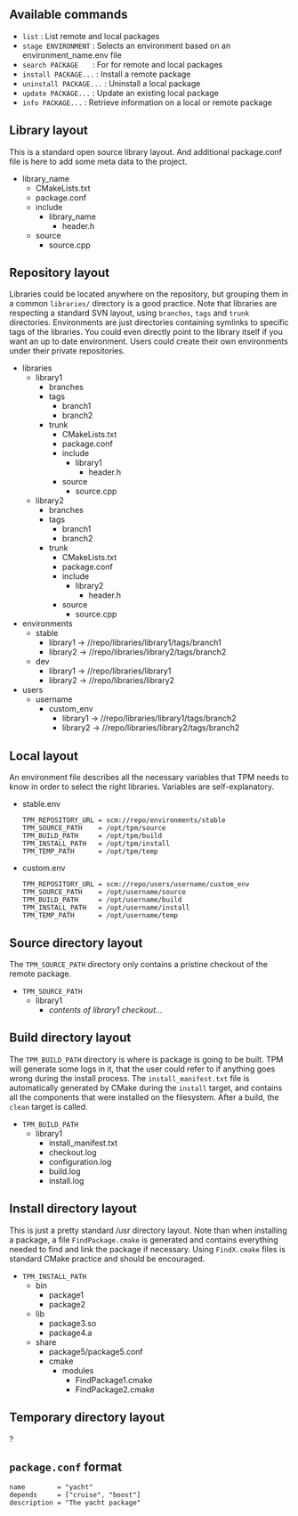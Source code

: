 Available commands
-----------------

  * `list`                 : List remote and local packages
  * `stage ENVIRONMENT`    : Selects an environment based on an environment_name.env file
  * `search PACKAGE   `    : For for remote and local packages
  * `install PACKAGE...`   : Install a remote package
  * `uninstall PACKAGE...` : Uninstall a local package
  * `update PACKAGE...`    : Update an existing local package
  * `info PACKAGE...`      : Retrieve information on a local or remote package

Library layout
--------------

This is a standard open source library layout. And additional package.conf file is here to
add some meta data to the project.

* library_name
  * CMakeLists.txt
  * package.conf
  * include
     * library_name
        * header.h
  * source
     * source.cpp

Repository layout
-----------------

Libraries could be located anywhere on the repository, but grouping them in a common `libraries/`
directory is a good practice. Note that libraries are respecting a standard SVN layout, using
`branches`, `tags` and `trunk` directories.
Environments are just directories containing symlinks to specific tags of the libraries. You could
even directly point to the library itself if you want an up to date environment.
Users could create their own environments under their private repositories.

  * libraries
     * library1
        * branches
        * tags
           * branch1
           * branch2
        * trunk
           * CMakeLists.txt
           * package.conf 
           * include
              * library1
                 * header.h
           * source
              * source.cpp
     * library2
        * branches
        * tags
           * branch1
           * branch2
        * trunk
           * CMakeLists.txt
           * package.conf 
           * include
              * library2
                 * header.h
           * source
              * source.cpp
  * environments
     * stable
        * library1 -> //repo/libraries/library1/tags/branch1
        * library2 -> //repo/libraries/library2/tags/branch2
     * dev
        * library1 -> //repo/libraries/library1
        * library2 -> //repo/libraries/library2
  * users
     * username
        * custom_env
           * library1 -> //repo/libraries/library1/tags/branch2
           * library2 -> //repo/libraries/library2/tags/branch2

Local layout
------------

An environment file describes all the necessary variables that TPM needs to know
in order to select the right libraries. Variables are self-explanatory.

  * stable.env

        TPM_REPOSITORY_URL = scm://repo/environments/stable
        TPM_SOURCE_PATH    = /opt/tpm/source
        TPM_BUILD_PATH     = /opt/tpm/build
        TPM_INSTALL_PATH   = /opt/tpm/install
        TPM_TEMP_PATH      = /opt/tpm/temp

  * custom.env

        TPM_REPOSITORY_URL = scm://repo/users/username/custom_env
        TPM_SOURCE_PATH    = /opt/username/source
        TPM_BUILD_PATH     = /opt/username/build
        TPM_INSTALL_PATH   = /opt/username/install
        TPM_TEMP_PATH      = /opt/username/temp

Source directory layout
-----------------------

The `TPM_SOURCE_PATH` directory only contains a pristine checkout of the remote package.

  * `TPM_SOURCE_PATH`
     * library1
        * _contents of library1 checkout..._

Build directory layout
-----------------------

The `TPM_BUILD_PATH` directory is where is package is going to be built. TPM will generate
some logs in it, that the user could refer to if anything goes wrong during the install
process. The `install_manifest.txt` file is automatically generated by CMake during the 
`install` target, and contains all the components that were installed on the filesystem.
After a build, the `clean` target is called.

  * `TPM_BUILD_PATH`
     * library1
        * install_manifest.txt
        * checkout.log
        * configuration.log
        * build.log
        * install.log

Install directory layout
------------------------

This is just a pretty standard /usr directory layout. Note than when installing a package,
a file `FindPackage.cmake` is generated and contains everything needed to find and link the
package if necessary. Using `FindX.cmake` files is standard CMake practice and should be
encouraged.

  * `TPM_INSTALL_PATH`
     * bin
        * package1
        * package2
     * lib
        * package3.so
        * package4.a
     * share
        * package5/package5.conf
        * cmake
           * modules
              * FindPackage1.cmake
              * FindPackage2.cmake

Temporary directory layout
--------------------------

?

`package.conf` format
-------------------

    name        = "yacht"
    depends     = ["cruise", "boost"]
    description = "The yacht package"
